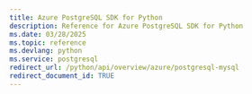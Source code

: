 ```yaml
---
title: Azure PostgreSQL SDK for Python
description: Reference for Azure PostgreSQL SDK for Python
ms.date: 03/28/2025
ms.topic: reference
ms.devlang: python
ms.service: postgresql
redirect_url: /python/api/overview/azure/postgresql-mysql
redirect_document_id: TRUE
---
```

